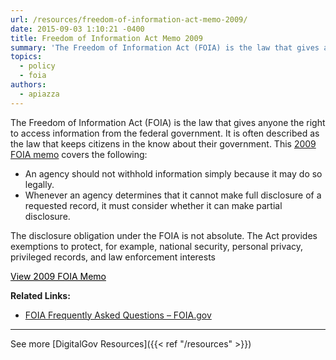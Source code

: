 ```yaml
---
url: /resources/freedom-of-information-act-memo-2009/
date: 2015-09-03 1:10:21 -0400
title: Freedom of Information Act Memo 2009
summary: 'The Freedom of Information Act (FOIA) is the law that gives anyone the right to access information from the federal government. It is often described as the law that keeps citizens in the know about their government. This 2009 FOIA memo covers the following: An agency should not withhold information simply because it may do so legally. Whenever an'
topics:
  - policy
  - foia
authors:
  - apiazza
---
```


The Freedom of Information Act (FOIA) is the law that gives anyone the right to access information from the federal government. It is often described as the law that keeps citizens in the know about their government. This [2009 FOIA memo](http://www.justice.gov/sites/default/files/ag/legacy/2009/06/24/foia-memo-march2009.pdf) covers the following:

  * An agency should not withhold information simply because it may do so legally.
  * Whenever an agency determines that it cannot make full disclosure of a requested record, it must consider whether it can make partial disclosure.

The disclosure obligation under the FOIA is not absolute. The Act provides exemptions to protect, for example, national security, personal privacy, privileged records, and law enforcement interests

<a class="button" style="color: #000000" href="http://www.justice.gov/sites/default/files/ag/legacy/2009/06/24/foia-memo-march2009.pdf">View 2009 FOIA Memo</a>

**Related Links:** 

  * [FOIA Frequently Asked Questions – FOIA.gov](http://www.foia.gov/faq.html)

* * *

See more [DigitalGov Resources]({{< ref "/resources" >}})
